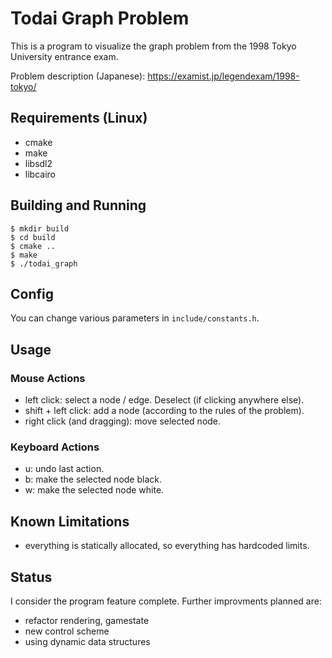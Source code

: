 # Todai Graph Problem

This is a program to visualize the graph problem from the 1998 Tokyo University entrance exam.

Problem description (Japanese): https://examist.jp/legendexam/1998-tokyo/

## Requirements (Linux)

- cmake
- make
- libsdl2
- libcairo

## Building and Running

```
$ mkdir build
$ cd build
$ cmake ..
$ make
$ ./todai_graph
```

## Config

You can change various parameters in `include/constants.h`.

## Usage

### Mouse Actions

- left click: select a node / edge. Deselect (if clicking anywhere else).
- shift + left click: add a node (according to the rules of the problem).
- right click (and dragging): move selected node.

### Keyboard Actions

- u: undo last action.
- b: make the selected node black.
- w: make the selected node white.

## Known Limitations

- everything is statically allocated, so everything has hardcoded limits.

## Status

I consider the program feature complete. Further improvments planned are:

- refactor rendering, gamestate
- new control scheme
- using dynamic data structures
